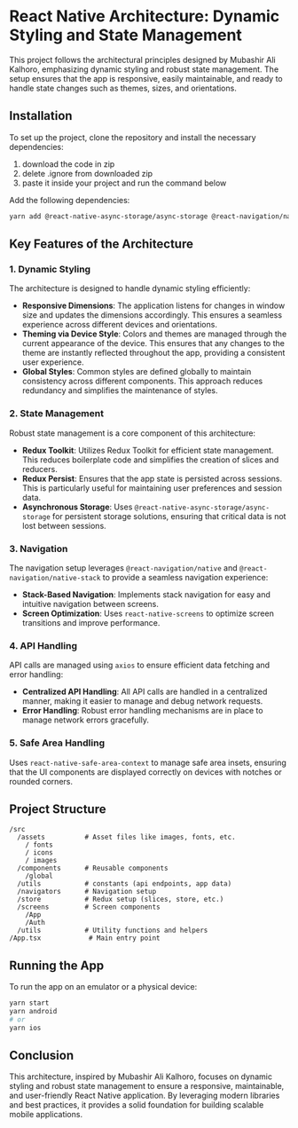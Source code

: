 # React Native Architecture: Dynamic Styling and State Management

This project follows the architectural principles designed by Mubashir Ali Kalhoro, emphasizing dynamic styling and robust state management. The setup ensures that the app is responsive, easily maintainable, and ready to handle state changes such as themes, sizes, and orientations.

## Installation

To set up the project, clone the repository and install the necessary dependencies:

1.  download the code in zip
2.  delete .ignore from downloaded zip
3.  paste it inside your project and run the command below

Add the following dependencies:

```bash
yarn add @react-native-async-storage/async-storage @react-navigation/native @react-navigation/native-stack @reduxjs/toolkit react-redux redux-persist axios react-native-screens react-native-safe-area-context
```

## Key Features of the Architecture

### 1. **Dynamic Styling**

The architecture is designed to handle dynamic styling efficiently:

- **Responsive Dimensions**: The application listens for changes in window size and updates the dimensions accordingly. This ensures a seamless experience across different devices and orientations.
- **Theming via Device Style**: Colors and themes are managed through the current appearance of the device. This ensures that any changes to the theme are instantly reflected throughout the app, providing a consistent user experience.
- **Global Styles**: Common styles are defined globally to maintain consistency across different components. This approach reduces redundancy and simplifies the maintenance of styles.

### 2. **State Management**

Robust state management is a core component of this architecture:

- **Redux Toolkit**: Utilizes Redux Toolkit for efficient state management. This reduces boilerplate code and simplifies the creation of slices and reducers.
- **Redux Persist**: Ensures that the app state is persisted across sessions. This is particularly useful for maintaining user preferences and session data.
- **Asynchronous Storage**: Uses `@react-native-async-storage/async-storage` for persistent storage solutions, ensuring that critical data is not lost between sessions.

### 3. **Navigation**

The navigation setup leverages `@react-navigation/native` and `@react-navigation/native-stack` to provide a seamless navigation experience:

- **Stack-Based Navigation**: Implements stack navigation for easy and intuitive navigation between screens.
- **Screen Optimization**: Uses `react-native-screens` to optimize screen transitions and improve performance.

### 4. **API Handling**

API calls are managed using `axios` to ensure efficient data fetching and error handling:

- **Centralized API Handling**: All API calls are handled in a centralized manner, making it easier to manage and debug network requests.
- **Error Handling**: Robust error handling mechanisms are in place to manage network errors gracefully.

### 5. **Safe Area Handling**

Uses `react-native-safe-area-context` to manage safe area insets, ensuring that the UI components are displayed correctly on devices with notches or rounded corners.

## Project Structure

```
/src
  /assets          # Asset files like images, fonts, etc.
    / fonts
    / icons
    / images
  /components      # Reusable components
    /global
  /utils           # constants (api endpoints, app data)
  /navigators      # Navigation setup
  /store           # Redux setup (slices, store, etc.)
  /screens         # Screen components
    /App
    /Auth
  /utils           # Utility functions and helpers
/App.tsx            # Main entry point
```

## Running the App

To run the app on an emulator or a physical device:

```bash
yarn start
yarn android
# or
yarn ios
```

## Conclusion

This architecture, inspired by Mubashir Ali Kalhoro, focuses on dynamic styling and robust state management to ensure a responsive, maintainable, and user-friendly React Native application. By leveraging modern libraries and best practices, it provides a solid foundation for building scalable mobile applications.
